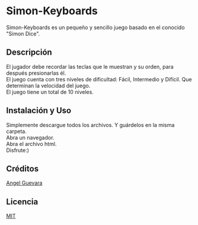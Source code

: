 # Simon-Keyboards
Simon-Keyboards es un pequeño y sencillo juego basado en el conocido "Simon Dice".
## Descripción
El jugador debe recordar las teclas que le muestran y su orden, para después presionarlas él.  
El juego cuenta con tres niveles de dificultad: Fácil, Intermedio y Difícil. Que determinan la velocidad del juego.  
El juego tiene un total de 10 niveles.  
## Instalación y Uso
Simplemente descargue todos los archivos. Y guárdelos en la misma carpeta.  
Abra un navegador.  
Abra el archivo html.  
Disfrute:)
## Créditos
[Angel Guevara](https://github.com/Angel-io)
## Licencia
[MIT](https://opensource.org/licenses/MIT)
